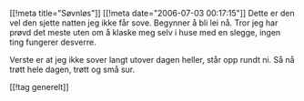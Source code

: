 [[!meta  title="Søvnløs"]]
[[!meta  date="2006-07-03 00:17:15"]]
Dette er den vel den sjette natten jeg ikke får sove. Begynner å bli lei nå. Tror jeg har prøvd det meste uten om å klaske meg selv i huse med en slegge, ingen ting fungerer desverre.

Verste er at jeg ikke sover langt utover dagen heller, står opp rundt ni. Så nå trøtt hele dagen, trøtt og små sur.

[[!tag  generelt]]